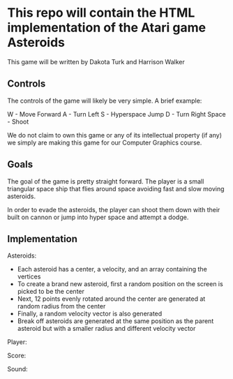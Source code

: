 # This repo will contain the HTML implementation of the Atari game Asteroids

This game will be written by Dakota Turk and Harrison Walker

## Controls

The controls of the game will likely be very simple. A brief example:

W - Move Forward
A - Turn Left
S - Hyperspace Jump
D - Turn Right
Space - Shoot

We do not claim to own this game or any of its intellectual property (if any) we simply are making this game for our Computer Graphics course.

## Goals

The goal of the game is pretty straight forward. The player is a small triangular space ship that flies around space avoiding fast and slow moving asteroids.

In order to evade the asteroids, the player can shoot them down with their built on cannon or jump into hyper space and attempt a dodge.

## Implementation

Asteroids:
- Each asteroid has a center, a velocity, and an array containing the vertices
- To create a brand new asteroid, first a random position on the screen is picked to be the center
- Next, 12 points evenly rotated around the center are generated at random radius from the center
- Finally, a random velocity vector is also generated
- Break off asteroids are generated at the same position as the parent asteroid but with a smaller radius and different velocity vector

Player:

Score:

Sound: